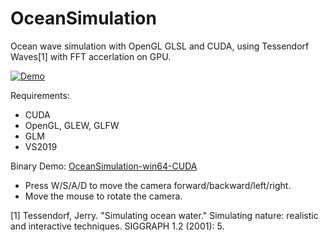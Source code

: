 # OceanSimulation
Ocean wave simulation with OpenGL GLSL and CUDA, using Tessendorf Waves[1] with FFT accerlation on GPU.

[![Demo](https://img.youtube.com/vi/-RGcm5TiJcs/hqdefault.jpg)](https://youtu.be/-RGcm5TiJcs)

Requirements:

+ CUDA
+ OpenGL, GLEW, GLFW
+ GLM
+ VS2019

Binary Demo:
[OceanSimulation-win64-CUDA](https://github.com/xuehy/OceanSimulation/blob/master/OceanSim-win64-cuda.zip)
+ Press W/S/A/D to move the camera forward/backward/left/right.
+ Move the mouse to rotate the camera.

[1] Tessendorf, Jerry. "Simulating ocean water." Simulating nature: realistic and interactive techniques. SIGGRAPH 1.2 (2001): 5.
